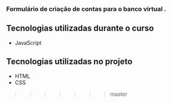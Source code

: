 ### Formulário de criação de contas para o banco virtual .

## Tecnologias utilizadas durante o curso
* JavaScript

## Tecnologias utilizadas no projeto
* HTML
* CSS
>>>>>>> master
